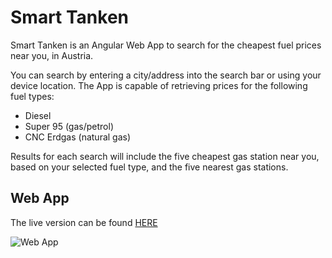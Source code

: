# Smart Tanken

Smart Tanken is an Angular Web App to search for the cheapest fuel prices near you, in Austria.

You can search by entering a city/address into the search bar or using your device location.
The App is capable of retrieving prices for the following fuel types:
* Diesel 
* Super 95 (gas/petrol)
* CNC Erdgas (natural gas)

Results for each search will include the five cheapest gas station near you, based on your selected fuel type, and the five nearest gas stations.

## Web App
The live version can be found [HERE](https://b0bh3.github.io/gas_price_lookup/)

![Web App](https://i.imgur.com/NC2Lcex.jpg "Smart Tanken Web App")
